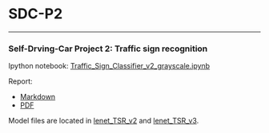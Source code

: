 # SDC-P2
---

### Self-Drving-Car Project 2: Traffic sign recognition


Ipython notebook: [Traffic_Sign_Classifier_v2_grayscale.ipynb](./Traffic_Sign_Classifier_v2_grayscale.ipynb)

Report: 

* [Markdown](./report.md)
* [PDF](./report.pdf)

Model files are located in [lenet_TSR_v2](./lenet_TSR_v2) and [lenet_TSR_v3](./lenet_TSR_v3).
